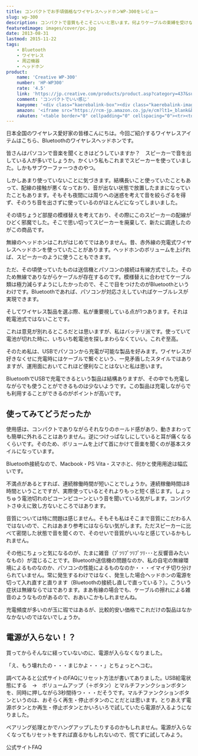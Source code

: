 ```yaml
---
title: コンパクトでお手頃価格なワイヤレスヘッドホンWP-300をレビュー
slug: wp-300
description: コンパクトで音質もそこそこいいと思います。何よりケーブルの束縛を受けないのが最高にクールです。この製品はUSB経由で充電ができるので、電池が切れてもすぐに充電することができます。充電しながら再生することもでき、受信可能範囲もかなり広いです。
featuredimage: images/cover/pc.jpg
date: 2013-08-31
lastmod: 2015-11-22
tags: 
    - Bluetooth
    - ワイヤレス
    - 周辺機器
    - ヘッドホン
product:
    name: 'Creative WP-300'
    number: 'HP-WP300'
    rate: '4.5'
    link: 'https://jp.creative.com/products/product.asp?category=437&subcategory=950&product=20239'
    comment: 'コンパクトでいい感じ'
    kaeyome: '<div class="kaerebalink-box"><div class="kaerebalink-image"><a href="https://www.amazon.co.jp/exec/obidos/ASIN/B004FTPK16/illusionspace-22/ref=nosim/" rel="nofollow" target="_blank"><img src="https://ecx.images-amazon.com/images/I/41UGISEx%2BDL._SL160_.jpg" style="border: none;" /></a></div><div class="kaerebalink-info"><div class="kaerebalink-name"><a href="https://www.amazon.co.jp/exec/obidos/ASIN/B004FTPK16/illusionspace-22/ref=nosim/" rel="nofollow" target="_blank">Creative WP-300 Bluetooth apt-X ワイヤレスヘッドホン HP-WP300</a><div class="kaerebalink-powered-date">posted with <a href="https://kaereba.com" rel="nofollow" target="_blank">カエレバ</a></div></div><div class="kaerebalink-detail"> クリエイティブ・メディア 2010-12-30    </div><div class="kaerebalink-link1"><div class="shoplinkamazon"><a href="https://www.amazon.co.jp/gp/search?keywords=WP-300%20HP-WP300&__mk_ja_JP=%83J%83%5E%83J%83i&tag=illusionspace-22" rel="nofollow" target="_blank" title="アマゾン" >Amazonで購入</a></div><div class="shoplinkrakuten"><a href="https://hb.afl.rakuten.co.jp/hgc/0e95387f.f2aef20d.0e953880.25e412bd/?pc=http%3A%2F%2Fsearch.rakuten.co.jp%2Fsearch%2Fmall%2FWP-300%2520HP-WP300%2F-%2Ff.1-p.1-s.1-sf.0-st.A-v.2%3Fx%3D0%26scid%3Daf_ich_link_urltxt%26m%3Dhttp%3A%2F%2Fm.rakuten.co.jp%2F" rel="nofollow" target="_blank" title="楽天市場" >楽天市場で購入</a></div></div></div><div class="booklink-footer" style="clear: left"></div></div>'
    amazon: '<iframe src="https://rcm-jp.amazon.co.jp/e/cm?lt1=_blank&bc1=FFFFFF&IS2=1&bg1=FFFFFF&fc1=000000&lc1=0000FF&t=illusionspace-22&o=9&p=8&l=as4&m=amazon&f=ifr&ref=ss_til&asins=B004FTPK16" style="width:120px;height:240px;" scrolling="no" marginwidth="0" marginheight="0" frameborder="0"></iframe>'
    rakuten: '<table border="0" cellpadding="0" cellspacing="0"><tr><td valign="top"><div style="border:1px solid;margin:0px;padding:6px 0px;width:120px;text-align:center;float:left"><a href="https://hb.afl.rakuten.co.jp/hgc/11acbf0f.ee3aa936.11acbf10.3f600fa0/?pc=http%3a%2f%2fitem.rakuten.co.jp%2fcreative-store%2fhp-wp300-nnn%2f%3fscid%3daf_link_tbl&m=http%3a%2f%2fm.rakuten.co.jp%2fcreative-store%2fi%2f10000734%2f" target="_blank"><img src="https://hbb.afl.rakuten.co.jp/hgb/?pc=http%3a%2f%2fthumbnail.image.rakuten.co.jp%2f%400_mall%2fcreative-store%2fcabinet%2fheadphones%2fhp-wp300.jpg%3f_ex%3d80x80&m=http%3a%2f%2fthumbnail.image.rakuten.co.jp%2f%400_mall%2fcreative-store%2fcabinet%2fheadphones%2fhp-wp300.jpg%3f_ex%3d64x64" alt="【クリエイティブメディア直販】ケーブルで接続することなく、音楽をワ..." border="0" style="margin:0px;padding:0px"></a><p style="font-size:12px;line-height:1.4em;text-align:left;margin:0px;padding:2px 6px"><a href="https://hb.afl.rakuten.co.jp/hgc/11acbf0f.ee3aa936.11acbf10.3f600fa0/?pc=http%3a%2f%2fitem.rakuten.co.jp%2fcreative-store%2fhp-wp300-nnn%2f%3fscid%3daf_link_tbl&m=http%3a%2f%2fm.rakuten.co.jp%2fcreative-store%2fi%2f10000734%2f" target="_blank">【クリエイティブメディア直販】ケーブルで接続することなく、音楽をワ...</a> </div></td></tr></table>'
---
```


日本全国のワイヤレス愛好家の皆様こんにちは。今回ご紹介するワイヤレスアイテムはこちら、Bluetoothのワイヤレスヘッドホンです。

皆さんはパソコンで音楽を聞くときはどうしていますか？　スピーカーで音を出している人が多いでしょうか。かくいう私もこれまでスピーカーを使っていました。しかもサブウーファーつきのやつ。

しかしあまり使っていないことに気づきます。結構長いこと使っていたこともあって、配線の接触が悪くなっており、音が出ない状態で放置したままになっていたこともあります。そもそも夜間には周りへの迷惑を考えて音を絞らざるを得ず、そのうち音を出さずに使っているのがほとんどになってしまいました。

その頃ちょうど部屋の模様替えを考えており、その際にこのスピーカーの配線がひどく邪魔でした。そこで思い切ってスピーカーを廃棄して、新たに調達したのがこの商品です。

無線のヘッドホンはこれがはじめてではありません。昔、赤外線の充電式ワイヤレスヘッドホンを使っていたことがあります。ヘッドホンのボリュームを上げれば、スピーカーのように使うこともできます。

ただ、その頃使っていたものは送信機とパソコンの接続は有線方式でした。そのため無線でありながらケーブルが存在するのです。模様替えに合わせてケーブル類は極力減らすようにしたかったので、そこで目をつけたのがBluetoothというわけです。Bluetoothであれば、パソコンが対応さえしていればケーブルレスが実現できます。

そしてワイヤレス製品を選ぶ際、私が重要視している点が1つあります。それは乾電池式ではないことです。

これは意見が別れるところだとは思いますが、私はバッテリ派です。使っていて電池が切れた時に、いちいち乾電池を探しまわらなくていい。これぞ至高。

そのため私は、USBでパソコンから充電が可能な製品を好みます。ワイヤレスが好きなくせに充電時にはケーブルで繋ぐという、一見矛盾したスタイルではありますが、運用面においてこれほど便利なことはないと私は思います。

BluetoothでUSBで充電できるという製品は結構ありますが、その中でも充電しながらでも使うことができるものは少ないようです。この製品は充電しながらでも利用することができるのがポイントが高いです。

## 使ってみてどうだったか


使用感は、コンパクトでありながらそれなりのホールド感があり、動きまわっても簡単に外れることはありません。逆につけっぱなしにしていると耳が痛くなるくらいです。そのため、ボリュームを上げて首にかけて音楽を聞くのが基本スタイルになっています。

Bluetooth接続なので、Macbook・PS Vita・スマホと、何かと使用用途は幅広いです。

不満点があるとすれば、連続稼働時間が短いことでしょうか。連続稼働時間は8時間ということですが、実際使っているとそれよりもっと短く感じます。しょっちゅう電池切れのピコーンピコーンという音を聞いている気がします。コンパクトさゆえに致し方ないところではあります。

音質については特に問題は感じません。そもそも私はそこまで音質にこだわる人ではないので、これはあまり参考にはならない気がします。ただスピーカーに比べて密閉した状態で音を聞くので、そのせいで音質がいいなと感じているかもしれません。

その他にちょっと気になるのが、たまに雑音（ﾌﾟﾂﾘﾌﾟﾂﾘﾌﾟﾂﾘ･･･と反響音みたいなもの）が混じることです。Bluetooth送信機の問題なのか、私の自宅の無線環境によるものなのか、パソコンの性能によるものなのか・・・イマイチ切り分けられていません。常に発生するわけではなく、発生した場合ヘッドホンの電源を切って入れ直すと直ります（Bluetoothの接続し直しで直っている？）。こういう症状は無線ならではであります。まあ有線の場合でも、ケーブルの擦れによる雑音のようなものがあるので、おあいこかもしれませんね。

充電頻度が多いのが玉に瑕ではあるが、比較的安い価格でこれだけの製品はなかなかないのではないでしょうか。


## 電源が入らない！？


買ってからそんなに経っていないのに、電源が入らなくなりました。

「え、もう壊れたの・・・まじかよ・・・」とちょっとヘコむ。

調べてみると公式サイトのFAQにリセット方法が書いてありました。USB給電状態にする　→　ボリュームアップ（＋ボタン）とマルチファンクションボタンを、同時に押しながら3秒間待つ・・・だそうです。マルチファンクションボタンというのは、おそらく再生・停止ボタンのことだとは思います。とりあえず電源ボタンとか再生・停止ボタンとかいろいろで試していたら電源が入るようになりました。

ペアリング処理とかでハングアップしたりするのかもしれません。電源が入らなくなってもリセットをすれば直るかもしれないので、慌てずに試してみよう。

公式サイトFAQ

